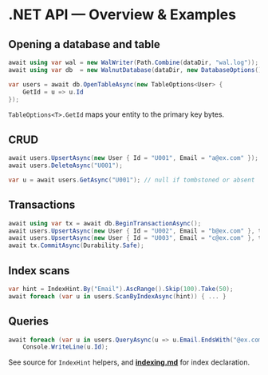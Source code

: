 # .NET API — Overview & Examples

## Opening a database and table

```csharp
await using var wal = new WalWriter(Path.Combine(dataDir, "wal.log"));
await using var db  = new WalnutDatabase(dataDir, new DatabaseOptions(), new FileSystemManifestStore(dataDir), wal);

var users = await db.OpenTableAsync(new TableOptions<User> {
    GetId = u => u.Id
});
```

`TableOptions<T>.GetId` maps your entity to the primary key bytes.

## CRUD

```csharp
await users.UpsertAsync(new User { Id = "U001", Email = "a@ex.com" });
await users.DeleteAsync("U001");

var u = await users.GetAsync("U001"); // null if tombstoned or absent
```

## Transactions

```csharp
await using var tx = await db.BeginTransactionAsync();
await users.UpsertAsync(new User { Id = "U002", Email = "b@ex.com" }, tx);
await users.UpsertAsync(new User { Id = "U003", Email = "c@ex.com" }, tx);
await tx.CommitAsync(Durability.Safe);
```

## Index scans

```csharp
var hint = IndexHint.By("Email").AscRange().Skip(100).Take(50);
await foreach (var u in users.ScanByIndexAsync(hint)) { ... }
```

## Queries

```csharp
await foreach (var u in users.QueryAsync(u => u.Email.EndsWith("@ex.com")))
    Console.WriteLine(u.Id);
```

See source for `IndexHint` helpers, and **[indexing.md](indexing.md)** for index declaration.
